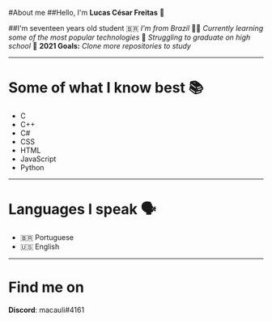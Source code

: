 #About me
  ##Hello, I'm **Lucas César Freitas** 👋

  ##I'm seventeen years old student
    🇧🇷 *I'm from Brazil*
    👨‍💻 *Currently learning some of the most popular technologies*
    🤯 *Struggling to graduate on high school*
    🎯 **2021 Goals:** *Clone more repositories to study*
  
<hr>

# Some of what I know best 📚

  * C
  * C++
  * C#
  * CSS
  * HTML
  * JavaScript
  * Python

<hr>

# Languages I speak 🗣️

  * 🇧🇷 Portuguese
  * 🇺🇸 English

<hr>

# Find me on

  **Discord**: macauli#4161
